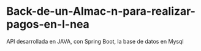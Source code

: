 # Back-de-un-Almac-n-para-realizar-pagos-en-l-nea
API desarrollada en JAVA, con Spring Boot, la base de datos en Mysql
